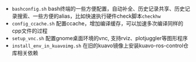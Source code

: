 - `bashconfig.sh` bash终端的一些方便配置，自动补全、历史记录共享、历史记录搜索、一些方便的alias，比如快速执行硬件check脚本`checkhw`
- `config_ccache.sh` 配置ccache，增加编译缓存，可以加速多次编译同样的cpp文件的过程
- `setup_vnc.sh` 配置gnome桌面环境的vnc, 支持rviz、plotjuggler等图形程序
- `install_env_in_kuavoimg.sh` 在旧的kuavo镜像上安装kuavo-ros-control仓库相关依赖
